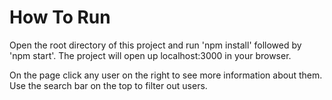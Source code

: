 # How To Run
Open the root directory of this project and run 'npm install' followed by 'npm start'. The project will open up localhost:3000 in your browser.

On the page click any user on the right to see more information about them. Use the search bar on the top to filter out users.


